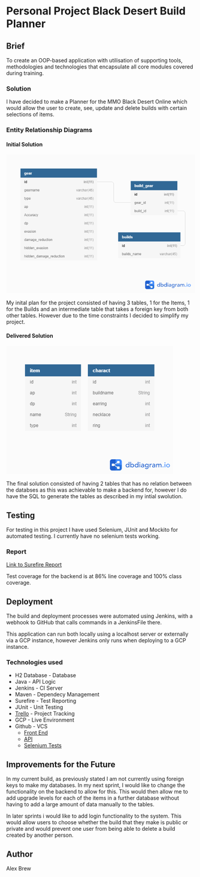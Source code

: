 # Personal Project Black Desert Build Planner

## Brief

To create an OOP-based application with utilisation of supporting tools, methodologies and technologies that encapsulate all core modules covered during training.

### Solution

I have decided to make a Planner for the MMO Black Desert Online which would allow the user to create, see, update and delete builds with certain selections of items.

### Entity Relationship Diagrams
#### Initial Solution
![Initial ERD](Documents/dbdiagram.png)

My inital plan for the project consisted of having 3 tables, 1 for the Items, 1 for the Builds and an intermediate table that takes a foreign key from both other tables. However due to the time constraints I decided to simplify my project.

#### Delivered Solution
![Final ERD](Documents/dbdiagramfinal.png)

The final solution consisted of having 2 tables  that has no relation between the databses as this was achievable to make a backend for, however I do have the SQL to generate the tables as described in my intial swolution.

## Testing

For testing in this project I have used Selenium, JUnit and Mockito for automated testing. I currently have no selenium tests working.

### Report

[Link to Surefire Report](/Documents/surefire-report.pdf)

Test coverage for the backend is at 86% line coverage and 100% class coverage.

## Deployment

The build and deployment processes were automated using Jenkins, with a webhook to GitHub that calls commands in a JenkinsFile there.

This application can run both locally using a localhost server or externally via a GCP instance, however Jenkins only runs when deploying to a GCP instance.

### Technologies used

* H2 Database - Database
* Java - API Logic
* Jenkins - CI Server
* Maven - Dependecy Management
* Surefire - Test Reporting
* JUnit - Unit Testing
* [Trello](https://trello.com/b/BTtRh9le/solo-project) - Project Tracking
* GCP - Live Environment
* Github - VCS
  * [Front End](https://github.com/SeasonsFate/PersonalProject)
  * [API](https://github.com/SeasonsFate/PersonalProjectAPI)
  * [Selenium Tests](PersonalProjectSelenium)




## Improvements for the Future

In my current build, as previously stated I am not currently using foreign keys to make my databases. In my next sprint, I would like to change the functionality on the backend to allow for this. This would then allow me to add upgrade levels for each of the items in a further database without having to add a large amount of data manually to the tables.

In later sprints i would like to add login functionality to the system. This would allow users to choose whether the build that they make is public or private and would prevent one user from being able to delete a build created by another person.

## Author

Alex Brew
